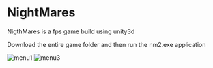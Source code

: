 # NightMares
NigthMares is a fps game build using unity3d 

Download the entire game folder and then run the nm2.exe application


![menu1](https://user-images.githubusercontent.com/29656920/59016369-b8307e80-885e-11e9-8902-684254d276e8.png)
![menu3](https://user-images.githubusercontent.com/29656920/59016371-b8307e80-885e-11e9-99cf-c42957e31024.png)
